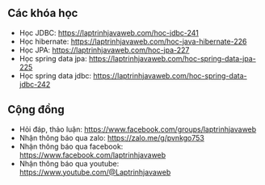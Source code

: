 ## Các khóa học
- Học JDBC: https://laptrinhjavaweb.com/hoc-jdbc-241
- Học hibernate: https://laptrinhjavaweb.com/hoc-java-hibernate-226
- Học JPA: https://laptrinhjavaweb.com/hoc-jpa-227
- Học spring data jpa: https://laptrinhjavaweb.com/hoc-spring-data-jpa-225
- Học spring data jdbc: https://laptrinhjavaweb.com/hoc-spring-data-jdbc-242

## Cộng đồng
- Hỏi đáp, thảo luận: https://www.facebook.com/groups/laptrinhjavaweb
- Nhận thông báo qua zalo: https://zalo.me/g/pvnkgo753
- Nhận thông báo qua facebook: https://www.facebook.com/laptrinhjavaweb
- Nhận thông báo qua youtube: https://www.youtube.com/@Laptrinhjavaweb
